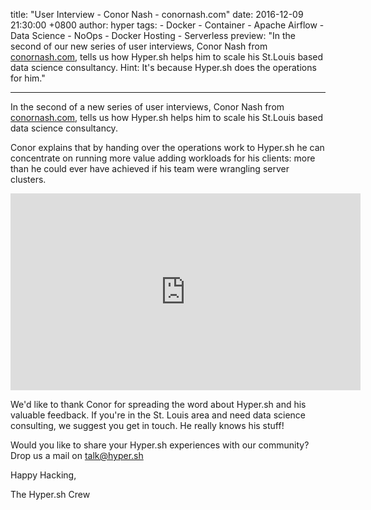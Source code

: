 title: "User Interview - Conor Nash - conornash.com"
date: 2016-12-09 21:30:00 +0800
author: hyper
tags:
    - Docker
    - Container
    - Apache Airflow
    - Data Science
    - NoOps
    - Docker Hosting
    - Serverless
preview: "In the second of our new series of user interviews, Conor Nash  from [conornash.com](http://conornash.com/), tells us how Hyper.sh helps him to scale his St.Louis based data science consultancy. Hint: It's because Hyper.sh does the operations for him."

---

In the second of a new series of user interviews, Conor Nash  from [conornash.com](http://conornash.com/), tells us how Hyper.sh helps him to scale his St.Louis based data science consultancy.

Conor explains that by handing over the operations work to Hyper.sh he can concentrate on running more value adding workloads for his clients: more than he could ever have achieved if his team were wrangling server clusters.

<iframe width="560" height="315" src="https://www.youtube.com/embed/FNPPOOUKoYg" frameborder="0" allowfullscreen></iframe>

We'd like to thank Conor for spreading the word about Hyper.sh and his valuable feedback. If you're in the St. Louis area and need data science consulting, we suggest you get in touch. He really knows his stuff!

Would you like to share your Hyper.sh experiences with our community? Drop us a mail on [talk@hyper.sh](mailto:talk@hyper.sh)

Happy Hacking,

The Hyper.sh Crew
